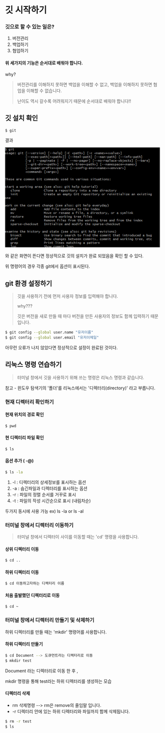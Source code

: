 # 깃 시작하기



### 깃으로 할 수 있는 일은?

1. 버전관리
2. 백업하기 
3. 협업하기

#### 위 세가지의 기능은 순서대로 배워야 합니다.

why?

> 버전관리를 이해하지 못하면 백업을 이해할 수 없고, 백업을 이해하지 못하면 협업을 이해할 수 없습니다.
>
> 난이도 역시 갈수록 어려워지기 때문에 순서대로 배워야 합니다!!





## 깃 설치 확인

```bash
$ git
```

결과

![image-20211212235728238](01.깃시작하기.assets/image-20211212235728238.png)

와 같은 화면이 뜬다면 정상적으로 깃의 설치가 완료 되었음을 확인 할 수 있다.

위 명령어의 경우 각종 git에서 옵션이 표시된다.



## git 환경 설정하기

> 깃을 사용하기 전에 먼저 사용자 정보를 입력해야 합니다.
>
> why???
>
> 깃은 버전을 새로 만들 때 마다 버전을 만든 사용자의 정보도 함께 입력하기 때문입니다.



```bash
$ git config --global user.name "유저이름"
$ git config --global user.email "유저이메일"
```



아무런 오류가 나지 않았다면 정상적으로 설정이 완료된 것이다.



## 리눅스 명령 연습하기

> 터미널 창에서 깃을 사용하기 위해 쓰는 명령은 리눅스 명령과 같습니다.



참고 - 윈도우 탐색기의 '폴더'를 리눅스에서는 '디렉터리(directory)' 라고 부릅니다. 

### 현재 디렉터리 확인하기

#### 현재 위치의 경로 확인

```bash
$ pwd
```

#### 현 디렉터리 파일 확인

```bash
$ ls
```

#### 옵션 추가 ( -@)

```bash
$ ls -la
```

1. -l : 디렉터리의 상세정보를 표시하는 옵션
2. -a : 숨긴파일과 디렉터리를 표시하는 옵션
3. -r : 파일의 정렬 순서를 거꾸로 표시
4. -t : 파일의 작성 시간순으로 표시 (내림차순)

두가지 동시에 사용 가능  ex) ls -la or ls -al



### 터미널 창에서 디렉터리 이동하기

> 터미널 창에서 디렉터이 사이를 이동할 때는 'cd' 명령을 사용합니다.

#### 상위 디렉터리 이동

```bash
$ cd ..
```

#### 하위 디렉터리 이동

```bash
$ cd 이동하고자하는 디렉터리 이름
```

#### 처음 출발했던 디렉터리로 이동

```bash
$ cd ~
```



### 터미널 창에서 디렉터리 만들기 및 삭제하기

하위 디렉터리를 만들 때는 'mkdir' 명령어를 사용합니다.



#### 하위 디렉터리 만들기 

```bash
$ cd Document --> 도큐먼트라는 디렉터리로 이동
$ mkdir test
```

Document 라는 디렉터리로 이동 한 후 ,

mkdir 명령을 통해 test라는 하위 디렉터리를 생성하는 모습



#### 디렉터리 삭제

- rm 삭제명령 --> rm은 remove의 줄임말 입니다.
- -r 디렉터리 안에 있는 하위 디렉터리와 파일까지 함께 삭제됩니다.

```bash
$ rm -r test
$ ls
```





